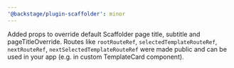 ```yaml
---
'@backstage/plugin-scaffolder': minor
---
```


Added props to override default Scaffolder page title, subtitle and pageTitleOverride.
Routes like `rootRouteRef`, `selectedTemplateRouteRef`, `nextRouteRef`, `nextSelectedTemplateRouteRef` were made public and can be used in your app (e.g. in custom TemplateCard component).
